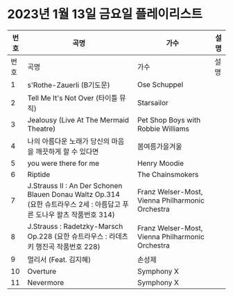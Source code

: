 # 2023년 1월 13일 금요일 플레이리스트

| 번호 | 곡명 | 가수 | 설명 |
|------|------|------|------|
| 번호 | 곡명 | 가수 | 설명 |
| 1 | s'Rothe-Zauerli (B기도문) | Ose Schuppel |  |
| 2 | Tell Me It's Not Over (타이틀 뮤직) | Starsailor |  |
| 3 | Jealousy (Live At The Mermaid Theatre) | Pet Shop Boys with Robbie Williams |  |
| 4 | 나의 아름다운 노래가 당신의 마음을 깨끗하게 할 수 있다면 | 봄여름가을겨울 |  |
| 5 | you were there for me | Henry Moodie |  |
| 6 | Riptide | The Chainsmokers |  |
| 7 | J.Strauss II : An Der Schonen Blauen Donau Waltz Op.314 (요한 슈트라우스 2세 : 아름답고 푸른 도나우 왈츠 작품번호 314) | Franz Welser-Most, Vienna Philharmonic Orchestra |  |
| 8 | J.Strauss : Radetzky-Marsch Op.228 (요한 슈트라우스 : 라데츠키 행진곡 작품번호 228) | Franz Welser-Most, Vienna Philharmonic Orchestra |  |
| 9 | 멀리서 (Feat. 김지혜) | 손성제 |  |
| 10 | Overture | Symphony X |  |
| 11 | Nevermore | Symphony X |  |
